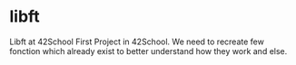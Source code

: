 # libft
Libft at 42School
First Project in 42School. We need to recreate few fonction which already exist to better understand how they work and else.
